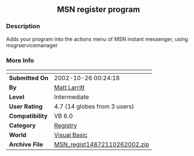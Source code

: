 ﻿<div align="center">

## MSN register program


</div>

### Description

Adds your program into the actions menu of MSN instant messenger, using msgrservicemanager
 
### More Info
 


<span>             |<span>
---                |---
**Submitted On**   |2002-10-26 00:24:18
**By**             |[Matt Larritt](https://github.com/Planet-Source-Code/PSCIndex/blob/master/ByAuthor/matt-larritt.md)
**Level**          |Intermediate
**User Rating**    |4.7 (14 globes from 3 users)
**Compatibility**  |VB 6\.0
**Category**       |[Registry](https://github.com/Planet-Source-Code/PSCIndex/blob/master/ByCategory/registry__1-36.md)
**World**          |[Visual Basic](https://github.com/Planet-Source-Code/PSCIndex/blob/master/ByWorld/visual-basic.md)
**Archive File**   |[MSN\_regist14872110262002\.zip](https://github.com/Planet-Source-Code/matt-larritt-msn-register-program__1-40160/archive/master.zip)








